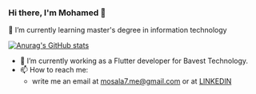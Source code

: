 ### Hi there, I'm Mohamed 👋
🌱 I’m currently learning master's degree in information technology

[![Anurag's GitHub stats](https://github-readme-stats.vercel.app/api?username=MoSala7&show_icons=true&include_all_commits=true&count_private=true)](https://mosala7.github.io/)

- 🔭 I’m currently working as a Flutter developer for Bavest Technology.
- 📫 How to reach me:
  - write me an email at mosala7.me@gmail.com or at [LINKEDIN](https://www.linkedin.com/in/msala77)

